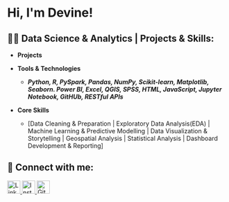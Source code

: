 <h1>Hi, I'm Devine! </h1>

<h2>👨‍💻 Data Science & Analytics | Projects & Skills:</h2>

- <b>Projects</b>

- <b>Tools & Technologies</b>
  - <b><i>Python, R, PySpark, Pandas, NumPy, Scikit-learn, Matplotlib, Seaborn. Power BI, Excel, QGIS, SPSS, HTML, JavaScript, Jupyter Notebook, GitHUb, RESTful APIs</b></i>
- <b>Core Skills</b>
  - [Data Cleaning & Preparation | Exploratory Data Analysis(EDA) |  Machine Learning & Predictive Modelling | Data Visualization & Storytelling | Geospatial Analysis | Statistical Analysis | Dashboard Development & Reporting]


<h2> 🤳 Connect with me:</h2>

<a href="https://linkedin.com/in/devine-maluleke-7a97a12b7" target="_blank">
  <img src="https://cdn-icons-png.flaticon.com/512/174/174857.png" width="30" alt="LinkedIn"/>
</a>
<a href="https://www.instagram.com/devine_maluleke" target="_blank">
  <img src="https://cdn-icons-png.flaticon.com/512/174/174855.png" width="30" alt="Instagram"/>
</a>
<a href="https://github.com/XALATI031" target="_blank">
  <img src="https://cdn-icons-png.flaticon.com/512/733/733553.png" width="30" alt="GitHub"/>
</a>

